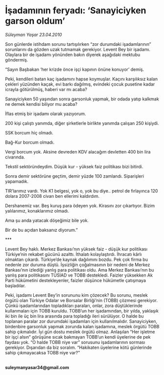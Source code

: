 # İşadamının feryadı: ‘Sanayiciyken garson oldum’

*Süleyman Yaşar 23.04.2010*

<div class="yazi"><p>Son günlerde istihdam sorunu tartışılırken “zor durumdaki işadamlarının” sorunlarını da gözden uzak tutmamak gerekiyor. Levent Bey bir işadamı. Olaylara bir de işadamı yönünden bakın diyerek aşağıdaki mektubu göndermiş. </p>
<p>“Sayın Başbakan ‘her krizde önce işçi kapının önüne konuyor’ demiş.</p>
<p>Peki, kendileri batan kaç işadamını hapse koymuşlar. Kaçını karşılıksız kalan çekleri yüzünden kaçak, evi barkı dağılmış, evindeki çocuk pusetine kadar icrayla götürülmüş, haberi var mı acaba?</p>
<p>Sanayiciyken 50 yaşından sonra garsonluk yapmak, bir odada yatıp kalkmak ne demek kendisi biliyor mu acaba?</p>
<p>İflas etmiş bir işadamı olarak yazıyorum.</p>
<p>200 kişi çalıştı yanımda, diğer şirketlerle birlikte yanımda çalışan 250 kişiydi.</p>
<p>SSK borcum hiç olmadı.</p>
<p>Bağ-Kur borcum olmadı.</p>
<p>Vergi borcum yok. Aksine devreden KDV alacağım devletten 400 bin lira civarında.</p>
<p>Tekstil sektöründeydim. Düşük kur - yüksek faiz politikası bizi bitirdi.</p>
<p>Sonra demir sektörüne geçtim, demir yüzde 100 zamlandı. Siparişleri yapamadık.</p>
<p>TIR’larımız vardı. Yok K1 belgesi, yok o, yok bu diye.. petrol de fırlayınca 120 dolara 2007-2008 civarı ben ellerimi kaldırdım.</p>
<p>Dershanemiz var. Beş kuruş para ödeyen yok. Kirasını zor çıkartıyor. Bizim yalılarımız, konaklarımız olmadı.</p>
<p>Ama şu anda yatacak döşeğimiz bile yok.</p>
<p>Bir de bu açıdan baksanız diyorum.”</p>
<p>***</p>
<p>Levent Bey haklı. Merkez Bankası’nın yüksek faiz - düşük kur politikası Türkiye’nin rekabet gücünü azalttı. İthalatı kolaylaştırdı. İhracatı kârlı olmaktan çıkardı. Türkiye’de kaynak dağılımını bozdu. Pek çok firma bu nedenle zor duruma düştü. İşsizliğin çoğalmasının bir nedeni de Merkez Bankası’nın izlediği yanlış para politikası oldu. Ama Merkez Bankası’nın bu yanlış para politikasını TÜSİAD ve TOBB destekledi. Faizler yüksekken Ak Parti hükümetini destekleyenler, faizler düşünce hükümetle çatışmaya başladılar. </p>
<p>Peki, işadamı Levent Bey’in sorununu kim çözecek? Bu sorunu, meslek örgütü olan Türkiye Odalar ve Borsalar Birliği’nin (TOBB) çözmesi gerekiyor. Çünkü işadamlarından topladıkları paraları, onlar, zora düştüklerinde kullanmaları için TOBB kuruldu. TOBB’un her işadamından, bir yılda, yaklaşık iki bin ile üç bin lira arasında para topladığı ileri sürülüyor. O halde bu toplanan paralar zor durumdaki işadamları için kullanılmalıdır. Sanayiciyken, birdenbire garsonluk yapmak zorunda kalan işadamına, meslek örgütü TOBB sahip çıkmalıdır. İyi gün dostu meslek örgütü olmaz. Anlaşılan “Her işletme bir işçi alsın” görüşüne sıcak bakmayan TOBB’un kendi üyelerine de pek faydası yok. “O halde TOBB niye var” sorusunu işadamlarının sorması gerekiyor. Dışarıdan da biz soralım. “Hakikaten üyelerine kötü günlerinde sahip çıkmayacaksa TOBB niye var?”</p>
<p><b><br/>suleymanyasar34@gmail.com</b><i></i></p></div>
